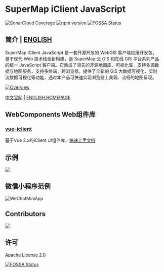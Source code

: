 # SuperMap iClient JavaScript

[![SonarCloud Coverage](https://sonarcloud.io/api/project_badges/measure?project=com.supermap%3Aiclient-javascript9&metric=coverage)](https://sonarcloud.io/dashboard?id=com.supermap%3Aiclient-javascript9)
[![npm version](https://img.shields.io/npm/v/@supermap/iclient-common.svg)](https://www.npmjs.com/~supermap)
[![FOSSA Status](https://app.fossa.io/api/projects/git%2Bgithub.com%2FSuperMap%2FiClient-JavaScript.svg?type=shield)](https://app.fossa.io/projects/git%2Bgithub.com%2FSuperMap%2FiClient-JavaScript?ref=badge_shield)

## 简介 | [ENGLISH](https://github.com/SuperMap/iClient-JavaScript/blob/master/README_EN.md)

SuperMap iClient JavaScript 是一套开源开放的 WebGIS 客户端应用开发包，基于现代 Web 技术栈全新构建，是 SuperMap 云 GIS 和在线 GIS 平台系列产品的统一 JavaScript 客户端。它集成了领先的开源地图库、可视化库，支持多源数据与地图服务，支持多终端，跨浏览器。提供了全新的 GIS 大数据可视化、实时流数据可视化等功能，通过本产品可快速实现浏览器上美观、流畅的地图呈现。

[![Overview](https://iclient.supermap.io/en/web/img/overview/product_overview.png)](https://iclient.supermap.io/web/introduction/overview.html)

[中文官网](https://iclient.supermap.io) | [ENGLISH HOMEPAGE](https://iclient.supermap.io/en/web/index.html)

## WebComponents Web组件库
### [vue-iclient](https://github.com/SuperMap/vue-iclient)

基于Vue 2.x的iClient UI组件库，[快速上手文档](https://iclient.supermap.io/web/apis/vue/zh/api/guide/quick-start.html)

## 示例
 [![](https://www.supermap.com/pic/anlipic/201792216859921.gif)](https://iclient.supermap.io/examples/mapboxgl/editor.html#mapvPolylineTime)
 
## 微信小程序范例
![WeChatMiniApp](https://iclient.supermap.io/en/web/img/whatsNewWechat.jpg)

## Contributors

<a href="https://github.com/SuperMap/iClient-JavaScript/graphs/contributors">
  <img src="https://contrib.rocks/image?repo=SuperMap/iClient-JavaScript" />
</a>

## 许可
[ Apache License 2.0 ](./LICENSE)

[![FOSSA Status](https://app.fossa.io/api/projects/git%2Bgithub.com%2FSuperMap%2FiClient-JavaScript.svg?type=large)](https://app.fossa.io/projects/git%2Bgithub.com%2FSuperMap%2FiClient-JavaScript?ref=badge_large)
